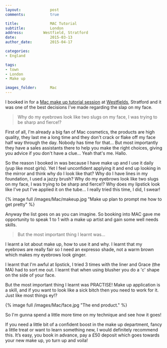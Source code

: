 ```yaml
---
layout:				post
comments: 			true

title:				MAC Tutorial
subtitle:			London
address:         Westfield, Stratford
date:				2015-03-13
author_date:		2015-04-17

categories: 
- England

tags:			
- town
- London
- Make up

images_folder:		Mac
---
```


I booked in for a [Mac make up tutorial session](http://www.maccosmetics.co.uk/) at [Westfields,](https://uk.westfield.com/london/stores/all-stores/mac/56229) Stratford and it was one of the best decisions I've made regarding the slap on my face. 

> Why do my eyebrows look like two slugs on my face, I was trying to be sharp and fierce!?

First of all, I'm already a big fan of Mac cosmetics, the products are high quality, they last me a long time and they don't crack or flake off my face half way through the day. Nobody has time for that...  But most importantly they have a sales assistants there to help you make the right choices, giving you advice if you don't have a clue... Yeah that's me. Hallo. 

So the reason I booked in was because I have make up and I use it daily (yup like most girls). Yet I feel unconfident applying it and end up looking in the mirror and think why do I look like that? Why do I have lines in my foundation, I used a jazzy brush? Why do my eyebrows look like two slugs on my face, I was trying to be sharp and fierce!? Why does my lipstick look like I've put I’ve applied it on the tube... I really tried this time,  I did, I swear! 

{% image full /images/Mac/makeup.jpg "Make up plan to prompt me how to get pretty" %}

Anyway the list goes on as you can imagine. So booking into MAC gave me opportunity to speak 1 to 1 with a make up artist and gain some well needs skills. 

> But the most important thing I learnt was...

I learnt a lot about make up, how to use it and why. I learnt that my eyebrows are really fair so I need an expresso shade, not a warm brown which makes my eyebrows look ginger.

I learnt that I'm awful at lipstick, I tried 3 times with the liner and Grace (the MA) had to sort me out. I learnt that when using blusher you do a 'c' shape on the side of your face. 

But the most important thing I learnt was PRACTISE! Make up application is a skill, and if you want to look like a sick bitch then you need to work for it. Just like most things ey!? 

{% image full /images/Mac/face.jpg "The end product." %}

So I'm gunna spend a little more time on my technique and see how it goes!

If you need a little bit of a confident boost in the make up department, fancy a little treat or want to learn something new, I would definitely recommend this. 
It’s easy, you book in advance, pay a £50 deposit which goes towards your new make up, yo turn up and voila!

